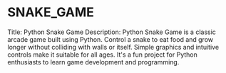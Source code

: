 # SNAKE_GAME
Title: Python Snake Game  Description: Python Snake Game is a classic arcade game built using Python. Control a snake to eat food and grow longer without colliding with walls or itself. Simple graphics and intuitive controls make it suitable for all ages. It's a fun project for Python enthusiasts to learn game development and programming.
